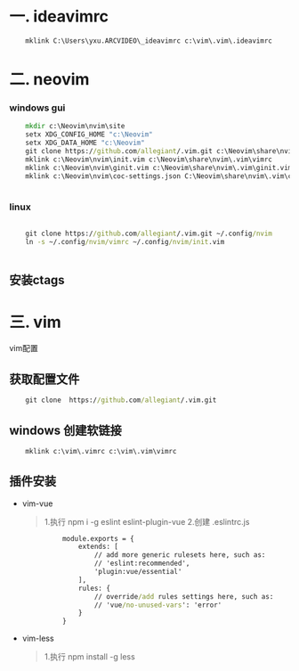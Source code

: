 # 一. ideavimrc
```cmd
    mklink C:\Users\yxu.ARCVIDEO\_ideavimrc c:\vim\.vim\.ideavimrc
```
# 二. neovim
### windows gui
```cmd
    mkdir c:\Neovim\nvim\site
    setx XDG_CONFIG_HOME "c:\Neovim"
    setx XDG_DATA_HOME "c:\Neovim"
    git clone https://github.com/allegiant/.vim.git c:\Neovim\share\nvim\.vim
    mklink c:\Neovim\nvim\init.vim c:\Neovim\share\nvim\.vim\vimrc 
    mklink c:\Neovim\nvim\ginit.vim c:\Neovim\share\nvim\.vim\ginit.vim
    mklink c:\Neovim\nvim\coc-settings.json C:\Neovim\share\nvim\.vim\coc-settings.json
    

```
### linux
```cmd
    
    git clone https://github.com/allegiant/.vim.git ~/.config/nvim
    ln -s ~/.config/nvim/vimrc ~/.config/nvim/init.vim
    

```
## 安装ctags
# 三. vim
vim配置
## 获取配置文件
```cmd
	git clone  https://github.com/allegiant/.vim.git
```
## windows 创建软链接
  ```cmd
      mklink c:\vim\.vimrc c:\vim\.vim\vimrc
 ```
## 插件安装
- vim-vue
	> 1.执行 npm i -g eslint eslint-plugin-vue
	> 2.创建 .eslintrc.js
  ```cmd
			module.exports = {
				extends: [
					// add more generic rulesets here, such as:
					// 'eslint:recommended',
					'plugin:vue/essential'
				],
				rules: {
					// override/add rules settings here, such as:
					// 'vue/no-unused-vars': 'error'
				}
			}
  ```
- vim-less
	> 1.执行 npm install -g less
